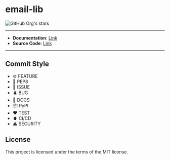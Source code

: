 # email-lib

![GitHub Org's stars](https://img.shields.io/github/stars/FernandoCelmer?label=Company&style=flat-square)

---

- **Documentation**: [Link](https://github.com/FernandoCelmer/email-lib)
- **Source Code**: [Link](https://github.com/FernandoCelmer/email-lib)

---

## Commit Style

- ⚙️ FEATURE
- 📝 PEP8
- 📌 ISSUE
- 🪲 BUG
- 📘 DOCS
- 📦 PyPI
- ❤️️ TEST
- ⬆️ CI/CD
- ⚠️ SECURITY

## License

This project is licensed under the terms of the MIT license.
